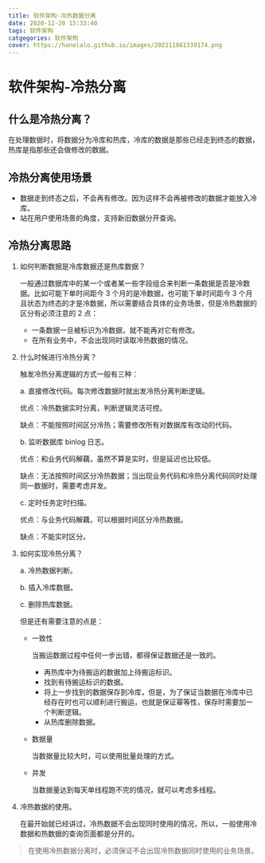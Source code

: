 ```yaml
---
title: 软件架构-冷热数据分离
date: 2020-12-20 15:33:40
tags: 软件架构
catgegories: 软件架构
cover: https://hanelalo.github.io/images/202111061339174.png
---
```

# 软件架构-冷热分离

## 什么是冷热分离？

在处理数据时，将数据分为冷库和热库，冷库的数据是那些已经走到终态的数据，热库是指那些还会做修改的数据。

## 冷热分离使用场景

* 数据走到终态之后，不会再有修改。因为这样不会再被修改的数据才能放入冷库。
* 站在用户使用场景的角度，支持新旧数据分开查询。

## 冷热分离思路

1. 如何判断数据是冷库数据还是热库数据？

   一般通过数据库中的某一个或者某一些字段组合来判断一条数据是否是冷数据。比如可能下单时间距今 3 个月的是冷数据，也可能下单时间距今 3 个月且状态为终态的才是冷数据，所以需要结合具体的业务场景，但是冷热数据的区分有必须注意的 2 点：

   * 一条数据一旦被标识为冷数据，就不能再对它有修改。
   * 在所有业务中，不会出现同时读取冷热数据的情况。

2. 什么时候进行冷热分离？

   触发冷热分离逻辑的方式一般有三种：

   a. 直接修改代码。每次修改数据时就出发冷热分离判断逻辑。

   优点：冷热数据实时分离，判断逻辑灵活可控。

   缺点：不能按照时间区分冷热；需要修改所有对数据库有改动的代码。

   b. 监听数据库 binlog 日志。

   优点：和业务代码解藕，虽然不算是实时，但是延迟也比较低。

   缺点：无法按照时间区分冷热数据；当出现业务代码和冷热分离代码同时处理同一数据时，需要考虑并发。

   c. 定时任务定时扫描。

   优点：与业务代码解藕，可以根据时间区分冷热数据。

   缺点：不能实时区分。

3. 如何实现冷热分离？

   a. 冷热数据判断。

   b. 插入冷库数据。

   c. 删除热库数据。

   但是还有需要注意的点是：

   * 一致性

     当搬运数据过程中任何一步出错，都得保证数据还是一致的。

     * 再热库中为待搬运的数据加上待搬运标识。
     * 找到有待搬运标识的数据。
     * 将上一步找到的数据保存到冷库，但是，为了保证当数据在冷库中已经存在时也可以顺利进行搬运，也就是保证幂等性，保存时需要加一个判断逻辑。
     * 从热库删除数据。

   * 数据量

     当数据量比较大时，可以使用批量处理的方式。

   * 并发

     当数据量达到每天单线程跑不完的情况，就可以考虑多线程。

4. 冷热数据的使用。

   在最开始就已经讲过，冷热数据不会出现同时使用的情况，所以，一般使用冷数据和热数据的查询页面都是分开的。

> 在使用冷热数据分离时，必须保证不会出现冷热数据同时使用的业务场景。